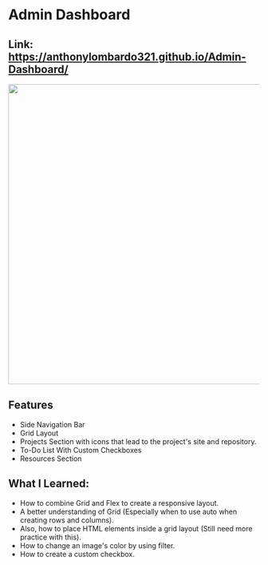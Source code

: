 # Admin Dashboard
## Link: https://anthonylombardo321.github.io/Admin-Dashboard/
<p align="center">
    <img src="https://i.imgur.com/WpdXkxW.png" width="600">
</p>

## Features
* Side Navigation Bar
* Grid Layout
* Projects Section with icons that lead to the project's site and repository.
* To-Do List With Custom Checkboxes
* Resources Section

## What I Learned:
* How to combine Grid and Flex to create a responsive layout.
* A better understanding of Grid (Especially when to use auto when creating rows and columns). 
* Also, how to place HTML elements inside a grid layout (Still need more practice with this).
* How to change an image's color by using filter.
* How to create a custom checkbox.